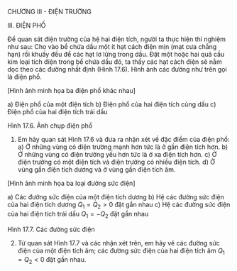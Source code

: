 CHƯƠNG III - ĐIỆN TRƯỜNG

III. ĐIỆN PHỐ

Để quan sát điện trường của hệ hai điện tích, người ta thực hiện thí nghiệm như sau: Cho vào bể chứa dầu một ít hạt cách điện mịn (mạt cưa chẳng hạn) rồi khuấy đều để các hạt lơ lửng trong dầu. Đặt một hoặc hai quả cầu kim loại tích điện trong bể chứa dầu đó, ta thấy các hạt cách điện sẽ nằm dọc theo các đường nhất định (Hình 17.6). Hình ảnh các đường như trên gọi là điện phổ.

[Hình ảnh minh họa ba điện phổ khác nhau]

a) Điện phổ của một điện tích
b) Điện phổ của hai điện tích cùng dấu
c) Điện phổ của hai điện tích trái dấu

Hình 17.6. Ảnh chụp điện phổ

1. Em hãy quan sát Hình 17.6 và đưa ra nhận xét về đặc điểm của điện phổ:
a) Ở những vùng có điện trường mạnh hơn tức là ở gần điện tích hơn.
b) Ở những vùng có điện trường yếu hơn tức là ở xa điện tích hơn.
c) Ở điện trường có một điện tích và điện trường có nhiều điện tích.
d) Ở vùng gần điện tích dương và ở vùng gần điện tích âm.

[Hình ảnh minh họa ba loại đường sức điện]

a) Các đường sức điện của một điện tích dương
b) Hệ các đường sức điện của hai điện tích dương $Q_1 = Q_2 > 0$ đặt gần nhau
c) Hệ các đường sức điện của hai điện tích trái dấu $Q_1 = - Q_2$ đặt gần nhau

Hình 17.7. Các đường sức điện

2. Từ quan sát Hình 17.7 và các nhận xét trên, em hãy vẽ các đường sức điện của một điện tích âm; các đường sức điện của hai điện tích âm $Q_1 = Q_2 < 0$ đặt gần nhau.